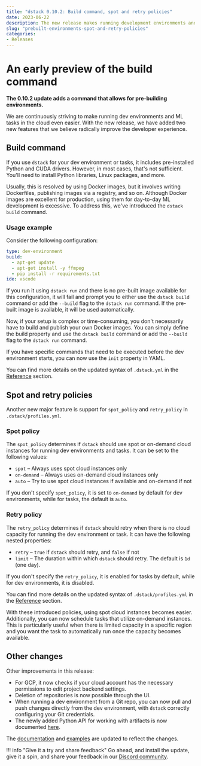 ```yaml
---
title: "dstack 0.10.2: Build command, spot and retry policies"
date: 2023-06-22
description: The new release makes running development environments and tasks in the cloud even easier.
slug: "prebuilt-environments-spot-and-retry-policies"
categories:
- Releases
---
```


# An early preview of the build command

__The 0.10.2 update adds a command that allows for pre-building environments.__

We are continuously striving to make running dev environments and ML tasks in the cloud even easier. With the
new release, we have added two new features that we believe radically improve the developer experience.

<!-- more -->

## Build command

If you use `dstack` for your dev environment or tasks, it includes pre-installed Python and CUDA drivers. However, in most
cases, that's not sufficient. You'll need to install Python libraries, Linux packages, and more.

Usually, this is resolved by using Docker images, but it involves writing Dockerfiles, publishing images via a registry,
and so on. Although Docker images are excellent for production, using them for day-to-day ML development is excessive.
To address this, we've introduced the `dstack build` command.

### Usage example

Consider the following configuration:

<div editor-title=".dstack.yml"> 

```yaml
type: dev-environment
build:
  - apt-get update
  - apt-get install -y ffmpeg
  - pip install -r requirements.txt
ide: vscode
```

</div>

If you run it using `dstack run` and there is no pre-built image available for this configuration, it will fail and prompt
you to either use the `dstack build` command or add the `--build` flag to the `dstack run` command.
If the pre-built image is available, it will be used automatically.

Now, if your setup is complex or time-consuming, you don't necessarily have to build and publish your own Docker images.
You can simply define the build property and use the `dstack build` command or add the `--build` flag to the `dstack run`
command.

If you have specific commands that need to be executed before the dev environment starts, you can now use
the `init` property in YAML.

You can find more details on the updated syntax of `.dstack.yml` in the [Reference](../../docs/reference/dstack.yml/index.md)
section.

## Spot and retry policies

Another new major feature is support for `spot_policy` and `retry_policy` in `.dstack/profiles.yml`.

### Spot policy

The `spot_policy` determines if `dstack` should use spot or on-demand cloud instances for running dev environments and
tasks. It can be set to the following values:

- `spot` – Always uses spot cloud instances only
- `on-demand` – Always uses on-demand cloud instances only
- `auto` – Try to use spot cloud instances if available and on-demand if not

If you don't specify `spot_policy`, it is set to `on-demand` by default for dev environments, while for tasks,
the default is `auto`.

### Retry policy

The `retry_policy` determines if `dstack` should retry when there is no cloud capacity for running the dev environment or
task. It can have the following nested properties:

- `retry` – `true` if `dstack` should retry, and `false` if not
- `limit` – The duration within which `dstack` should retry. The default is `1d` (one day).

If you don't specify the `retry_policy`, it is enabled for tasks by default, while for dev environments, it is disabled.

You can find more details on the updated syntax of `.dstack/profiles.yml` in the [Reference](../../docs/reference/profiles.yml.md) section.

With these introduced policies, using spot cloud instances becomes easier. Additionally, you can now schedule tasks that
utilize on-demand instances. This is particularly useful when there is limited capacity in a specific region and you
want the task to automatically run once the capacity becomes available.

## Other changes

Other improvements in this release:

- For GCP, it now checks if your cloud account has the necessary permissions to edit project backend settings. 
- Deletion of repositories is now possible through the UI. 
- When running a dev environment from a Git repo, you can now pull and push changes directly from the dev environment,
  with `dstack` correctly configuring your Git credentials.
- The newly added Python API for working with artifacts is now documented [here](../../docs/reference/api/python.md).

The [documentation](../../docs) and [examples](https://github.com/dstackai/dstack-examples/blob/main/README.md)
are updated to reflect the changes.

!!! info "Give it a try and share feedback"
    Go ahead, and install the update, give it a spin, and share your feedback in
    our [Discord community](https://discord.gg/u8SmfwPpMd).

